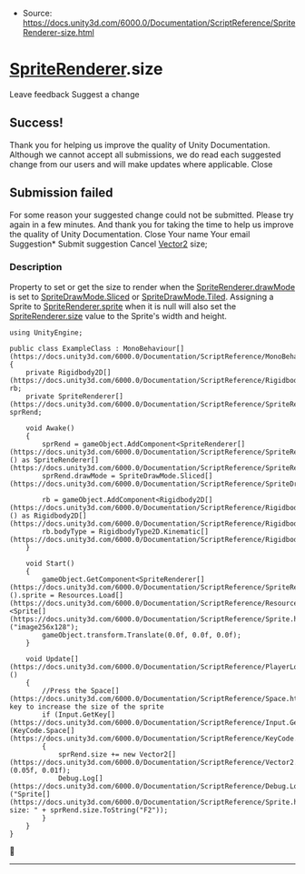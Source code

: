 * Source: https://docs.unity3d.com/6000.0/Documentation/ScriptReference/SpriteRenderer-size.html

#  [SpriteRenderer](https://docs.unity3d.com/6000.0/Documentation/ScriptReference/SpriteRenderer.html).size
Leave feedback
Suggest a change
## Success!
Thank you for helping us improve the quality of Unity Documentation. Although we cannot accept all submissions, we do read each suggested change from our users and will make updates where applicable.
Close
## Submission failed
For some reason your suggested change could not be submitted. Please <a>try again</a> in a few minutes. And thank you for taking the time to help us improve the quality of Unity Documentation.
Close
Your name Your email Suggestion* Submit suggestion
Cancel
[Vector2](https://docs.unity3d.com/6000.0/Documentation/ScriptReference/Vector2.html) size; 
### Description
Property to set or get the size to render when the [SpriteRenderer.drawMode](https://docs.unity3d.com/6000.0/Documentation/ScriptReference/SpriteRenderer-drawMode.html) is set to [SpriteDrawMode.Sliced](https://docs.unity3d.com/6000.0/Documentation/ScriptReference/SpriteDrawMode.Sliced.html) or [SpriteDrawMode.Tiled](https://docs.unity3d.com/6000.0/Documentation/ScriptReference/SpriteDrawMode.Tiled.html).
Assigning a Sprite to [SpriteRenderer.sprite](https://docs.unity3d.com/6000.0/Documentation/ScriptReference/SpriteRenderer-sprite.html) when it is null will also set the [SpriteRenderer.size](https://docs.unity3d.com/6000.0/Documentation/ScriptReference/SpriteRenderer-size.html) value to the Sprite's width and height.
```
using UnityEngine;  
  
public class ExampleClass : MonoBehaviour[](https://docs.unity3d.com/6000.0/Documentation/ScriptReference/MonoBehaviour.html)
{
    private Rigidbody2D[](https://docs.unity3d.com/6000.0/Documentation/ScriptReference/Rigidbody2D.html) rb;
    private SpriteRenderer[](https://docs.unity3d.com/6000.0/Documentation/ScriptReference/SpriteRenderer.html) sprRend;  
  
    void Awake()
    {
        sprRend = gameObject.AddComponent<SpriteRenderer[](https://docs.unity3d.com/6000.0/Documentation/ScriptReference/SpriteRenderer.html)>() as SpriteRenderer[](https://docs.unity3d.com/6000.0/Documentation/ScriptReference/SpriteRenderer.html);
        sprRend.drawMode = SpriteDrawMode.Sliced[](https://docs.unity3d.com/6000.0/Documentation/ScriptReference/SpriteDrawMode.Sliced.html);  
  
        rb = gameObject.AddComponent<Rigidbody2D[](https://docs.unity3d.com/6000.0/Documentation/ScriptReference/Rigidbody2D.html)>() as Rigidbody2D[](https://docs.unity3d.com/6000.0/Documentation/ScriptReference/Rigidbody2D.html);
        rb.bodyType = RigidbodyType2D.Kinematic[](https://docs.unity3d.com/6000.0/Documentation/ScriptReference/RigidbodyType2D.Kinematic.html);
    }  
  
    void Start()
    {
        gameObject.GetComponent<SpriteRenderer[](https://docs.unity3d.com/6000.0/Documentation/ScriptReference/SpriteRenderer.html)>().sprite = Resources.Load[](https://docs.unity3d.com/6000.0/Documentation/ScriptReference/Resources.Load.html)<Sprite[](https://docs.unity3d.com/6000.0/Documentation/ScriptReference/Sprite.html)>("image256x128");
        gameObject.transform.Translate(0.0f, 0.0f, 0.0f);
    }  
  
    void Update[](https://docs.unity3d.com/6000.0/Documentation/ScriptReference/PlayerLoop.Update.html)()
    {
        //Press the Space[](https://docs.unity3d.com/6000.0/Documentation/ScriptReference/Space.html) key to increase the size of the sprite
        if (Input.GetKey[](https://docs.unity3d.com/6000.0/Documentation/ScriptReference/Input.GetKey.html)(KeyCode.Space[](https://docs.unity3d.com/6000.0/Documentation/ScriptReference/KeyCode.Space.html)))
        {
            sprRend.size += new Vector2[](https://docs.unity3d.com/6000.0/Documentation/ScriptReference/Vector2.html)(0.05f, 0.01f);
            Debug.Log[](https://docs.unity3d.com/6000.0/Documentation/ScriptReference/Debug.Log.html)("Sprite[](https://docs.unity3d.com/6000.0/Documentation/ScriptReference/Sprite.html) size: " + sprRend.size.ToString("F2"));
        }
    }
}

```

* * *
